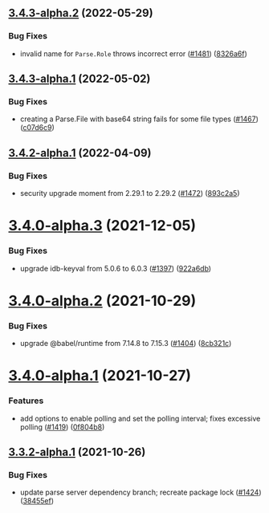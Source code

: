 ## [3.4.3-alpha.2](https://github.com/parse-community/Parse-SDK-JS/compare/3.4.3-alpha.1...3.4.3-alpha.2) (2022-05-29)


### Bug Fixes

* invalid name for `Parse.Role` throws incorrect error ([#1481](https://github.com/parse-community/Parse-SDK-JS/issues/1481)) ([8326a6f](https://github.com/parse-community/Parse-SDK-JS/commit/8326a6f1d7cda0ca8c6f1a3a7ea82448881e118e))

## [3.4.3-alpha.1](https://github.com/parse-community/Parse-SDK-JS/compare/3.4.2...3.4.3-alpha.1) (2022-05-02)


### Bug Fixes

* creating a Parse.File with base64 string fails for some file types ([#1467](https://github.com/parse-community/Parse-SDK-JS/issues/1467)) ([c07d6c9](https://github.com/parse-community/Parse-SDK-JS/commit/c07d6c99968163a72b6ab46e7970b7a5ca4ed540))

## [3.4.2-alpha.1](https://github.com/parse-community/Parse-SDK-JS/compare/3.4.1...3.4.2-alpha.1) (2022-04-09)


### Bug Fixes

* security upgrade moment from 2.29.1 to 2.29.2 ([#1472](https://github.com/parse-community/Parse-SDK-JS/issues/1472)) ([893c2a5](https://github.com/parse-community/Parse-SDK-JS/commit/893c2a5b0504740d5001e5674b8eefbaab081764))

# [3.4.0-alpha.3](https://github.com/parse-community/Parse-SDK-JS/compare/3.4.0-alpha.2...3.4.0-alpha.3) (2021-12-05)


### Bug Fixes

* upgrade idb-keyval from 5.0.6 to 6.0.3 ([#1397](https://github.com/parse-community/Parse-SDK-JS/issues/1397)) ([922a6db](https://github.com/parse-community/Parse-SDK-JS/commit/922a6dbb8e8208d18d0759543962cbb4c1ae6d96))

# [3.4.0-alpha.2](https://github.com/parse-community/Parse-SDK-JS/compare/3.4.0-alpha.1...3.4.0-alpha.2) (2021-10-29)


### Bug Fixes

* upgrade @babel/runtime from 7.14.8 to 7.15.3 ([#1404](https://github.com/parse-community/Parse-SDK-JS/issues/1404)) ([8cb321c](https://github.com/parse-community/Parse-SDK-JS/commit/8cb321cbe81d51d4bbf94c2ac2638c14a0826bf4))

# [3.4.0-alpha.1](https://github.com/parse-community/Parse-SDK-JS/compare/3.3.2-alpha.1...3.4.0-alpha.1) (2021-10-27)


### Features

* add options to enable polling and set the polling interval; fixes excessive polling ([#1419](https://github.com/parse-community/Parse-SDK-JS/issues/1419)) ([0f804b8](https://github.com/parse-community/Parse-SDK-JS/commit/0f804b8760bba619080a79da5c6d3641f112b211))

## [3.3.2-alpha.1](https://github.com/parse-community/Parse-SDK-JS/compare/3.3.1...3.3.2-alpha.1) (2021-10-26)


### Bug Fixes

* update parse server dependency branch; recreate package lock ([#1424](https://github.com/parse-community/Parse-SDK-JS/issues/1424)) ([38455ef](https://github.com/parse-community/Parse-SDK-JS/commit/38455ef6770d108dbf2f34604dade6dc0d63a201))
